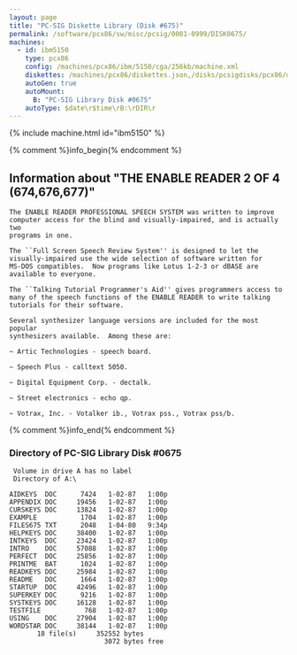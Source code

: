 ```yaml
---
layout: page
title: "PC-SIG Diskette Library (Disk #675)"
permalink: /software/pcx86/sw/misc/pcsig/0001-0999/DISK0675/
machines:
  - id: ibm5150
    type: pcx86
    config: /machines/pcx86/ibm/5150/cga/256kb/machine.xml
    diskettes: /machines/pcx86/diskettes.json,/disks/pcsigdisks/pcx86/diskettes.json
    autoGen: true
    autoMount:
      B: "PC-SIG Library Disk #0675"
    autoType: $date\r$time\rB:\rDIR\r
---
```


{% include machine.html id="ibm5150" %}

{% comment %}info_begin{% endcomment %}

## Information about "THE ENABLE READER 2 OF 4 (674,676,677)"

    The ENABLE READER PROFESSIONAL SPEECH SYSTEM was written to improve
    computer access for the blind and visually-impaired, and is actually two
    programs in one.
    
    The ``Full Screen Speech Review System'' is designed to let the
    visually-impaired use the wide selection of software written for
    MS-DOS compatibles.  Now programs like Lotus 1-2-3 or dBASE are
    available to everyone.
    
    The ``Talking Tutorial Programmer's Aid'' gives programmers access to
    many of the speech functions of the ENABLE READER to write talking
    tutorials for their software.
    
    Several synthesizer language versions are included for the most popular
    synthesizers available.  Among these are:
    
    ~ Artic Technologies - speech board.
    
    ~ Speech Plus - calltext 5050.
    
    ~ Digital Equipment Corp. - dectalk.
    
    ~ Street electronics - echo qp.
    
    ~ Votrax, Inc. - Votalker ib., Votrax pss., Votrax pss/b.
{% comment %}info_end{% endcomment %}


### Directory of PC-SIG Library Disk #0675

     Volume in drive A has no label
     Directory of A:\

    AIDKEYS  DOC      7424   1-02-87   1:00p
    APPENDIX DOC     19456   1-02-87   1:00p
    CURSKEYS DOC     13824   1-02-87   1:00p
    EXAMPLE           1704   1-02-87   1:00p
    FILES675 TXT      2048   1-04-80   9:34p
    HELPKEYS DOC     38400   1-02-87   1:00p
    INTKEYS  DOC     23424   1-02-87   1:00p
    INTRO    DOC     57088   1-02-87   1:00p
    PERFECT  DOC     25856   1-02-87   1:00p
    PRINTME  BAT      1024   1-02-87   1:00p
    READKEYS DOC     25984   1-02-87   1:00p
    README   DOC      1664   1-02-87   1:00p
    STARTUP  DOC     42496   1-02-87   1:00p
    SUPERKEY DOC      9216   1-02-87   1:00p
    SYSTKEYS DOC     16128   1-02-87   1:00p
    TESTFILE           768   1-02-87   1:00p
    USING    DOC     27904   1-02-87   1:00p
    WORDSTAR DOC     38144   1-02-87   1:00p
           18 file(s)     352552 bytes
                            3072 bytes free
